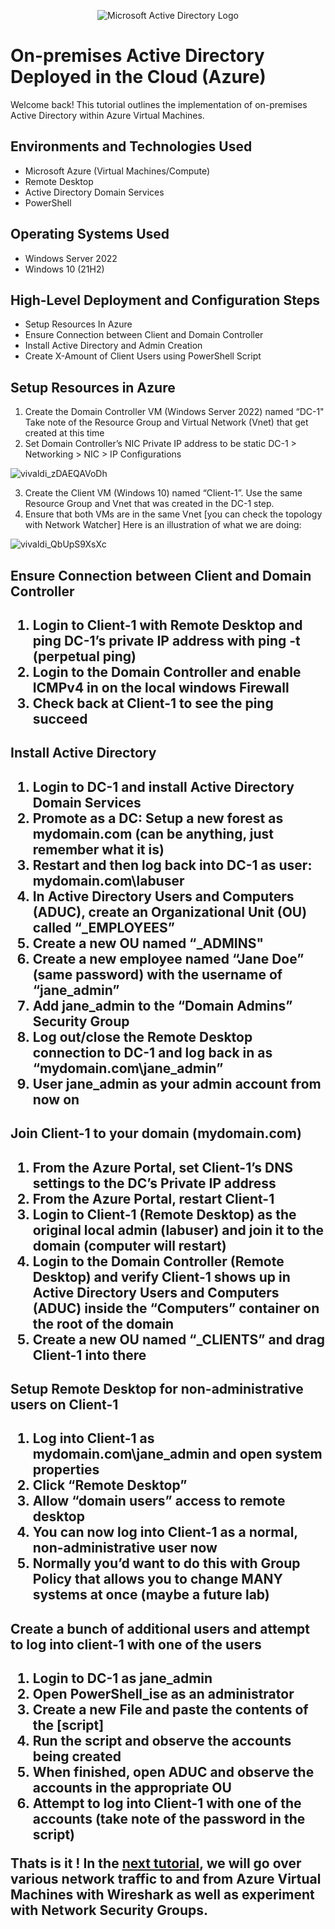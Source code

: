<p align="center">
<img src="https://i.imgur.com/pU5A58S.png" alt="Microsoft Active Directory Logo"/>
</p>

<h1>On-premises Active Directory Deployed in the Cloud (Azure)</h1>

Welcome back! This tutorial outlines the implementation of on-premises Active Directory within Azure Virtual Machines.<br />

<h2>Environments and Technologies Used</h2>

- Microsoft Azure (Virtual Machines/Compute)
- Remote Desktop
- Active Directory Domain Services
- PowerShell

<h2>Operating Systems Used </h2>

- Windows Server 2022
- Windows 10 (21H2)

<h2>High-Level Deployment and Configuration Steps</h2>

- Setup Resources In Azure
- Ensure Connection between Client and Domain Controller
- Install Active Directory and Admin Creation
- Create X-Amount of Client Users using PowerShell Script

<h2>Setup Resources in Azure</h2>

1. Create the Domain Controller VM (Windows Server 2022) named “DC-1"
   Take note of the Resource Group and Virtual Network (Vnet) that get created at this time
2. Set Domain Controller’s NIC Private IP address to be static
DC-1 > Networking > NIC > IP Configurations

![vivaldi_zDAEQAVoDh](https://user-images.githubusercontent.com/109401839/212756392-d05a4c3b-610c-4fe8-a5e8-1e31e86da7e3.png)

3. Create the Client VM (Windows 10) named “Client-1”. Use the same Resource Group and Vnet that was created in the DC-1 step.
4. Ensure that both VMs are in the same Vnet [you can check the topology with Network Watcher]
Here is an illustration of what we are doing: 

![vivaldi_QbUpS9XsXc](https://user-images.githubusercontent.com/109401839/212757249-70c7c150-9627-408f-a285-53b0f9d34a09.png)

<h2>Ensure Connection between Client and Domain Controller<h2>

1. Login to Client-1 with Remote Desktop and ping DC-1’s private IP address with ping -t <ip address> (perpetual ping)
2. Login to the Domain Controller and enable ICMPv4 in on the local windows Firewall
3. Check back at Client-1 to see the ping succeed

<h2>Install Active Directory<h2>

1. **Login to DC-1 and install Active Directory Domain Services**
2. **Promote as a DC: Setup a new forest as mydomain.com (can be anything, just remember what it is)**
3. **Restart and then log back into DC-1 as user: mydomain.com\labuser**
4. **In Active Directory Users and Computers (ADUC), create an Organizational Unit (OU) called “_EMPLOYEES”**
5. **Create a new OU named “_ADMINS"**
6. **Create a new employee named “Jane Doe” (same password) with the username of “jane_admin”**
7. **Add jane_admin to the “Domain Admins” Security Group**
8. **Log out/close the Remote Desktop connection to DC-1 and log back in as “mydomain.com\jane_admin”**
9. User jane_admin as your admin account from now on

<h2>Join Client-1 to your domain (mydomain.com)<h2>

1. From the Azure Portal, set Client-1’s DNS settings to the DC’s Private IP address
2. From the Azure Portal, restart Client-1
3. Login to Client-1 (Remote Desktop) as the original local admin (labuser) and join it to the domain (computer will restart)
4. Login to the Domain Controller (Remote Desktop) and verify Client-1 shows up in Active Directory Users and Computers (ADUC) inside the “Computers” container on the root of the domain
5. Create a new OU named “_CLIENTS” and drag Client-1 into there

<H2>Setup Remote Desktop for non-administrative users on Client-1<H2>

1. Log into Client-1 as mydomain.com\jane_admin and open system properties
2. Click “Remote Desktop”
3. Allow “domain users” access to remote desktop
4. You can now log into Client-1 as a normal, non-administrative user now
5. Normally you’d want to do this with Group Policy that allows you to change MANY systems at once (maybe a future lab)

<H2>Create a bunch of additional users and attempt to log into client-1 with one of the users<H2>

1. Login to DC-1 as jane_admin
2. Open PowerShell_ise as an administrator
3. Create a new File and paste the contents of the [script]
4. Run the script and observe the accounts being created
5. When finished, open ADUC and observe the accounts in the appropriate OU
6. Attempt to log into Client-1 with one of the accounts (take note of the password in the script)

Thats is it ! In the [next tutorial](https://github.com/fnabeel/-azure-network-protocols), we will go over various network traffic to and from Azure Virtual Machines with Wireshark as well as experiment with Network Security Groups.
